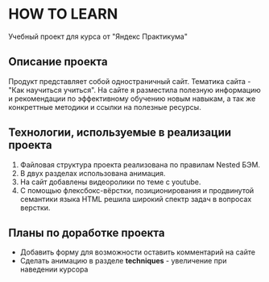 # HOW TO LEARN
Учебный проект для курса  от "Яндекс Практикума"

## Описание проекта

Продукт представляет собой одностраничный сайт. Тематика сайта - "Как научиться учиться". На сайте я разместила полезную информацию и рекомендации по эффективному обучению новым навыкам, а так же конкреттные методики и ссылки на полезные ресурсы.

## Технологии, используемые в реализации проекта
1. Файловая структура проекта реализована по правилам Nested БЭМ.
2. В двух разделах использована анимация.
3. На сайт добавлены видеоролики по теме с youtube.
4. С помощью флексбокс-вёрстки, позиционирования и продвинутой семантики языка HTML решила широкий спектр задач в вопросах верстки.

## Планы по доработке проекта

* Добавить форму для возможности оставить комментарий на сайте
* Сделать анимацию в разделе __techniques__ - увеличение при наведении курсора

